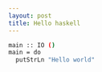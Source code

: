 ```yaml
---
layout: post
title: Hello haskell
---
```



``` bash
main :: IO ()
main = do
  putStrLn "Hello world"
```
